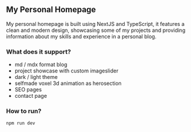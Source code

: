 ## My Personal Homepage

My personal homepage is built using NextJS and TypeScript, it features a clean and modern design, showcasing some of my projects and providing information about my skills and experience in a personal blog.

### What does it support?

- md / mdx format blog
- project showcase with custom imageslider
- dark / light theme
- selfmade voxel 3d animation as herosection
- SEO pages
- contact page

### How to run?

```
npm run dev
```
